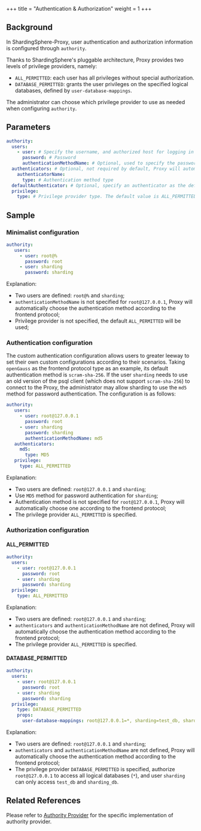 +++
title = "Authentication & Authorization"
weight = 1
+++

## Background

In ShardingSphere-Proxy, user authentication and authorization information is configured through `authority`.

Thanks to ShardingSphere's pluggable architecture, Proxy provides two levels of privilege providers, namely: 

- `ALL_PERMITTED`: each user has all privileges without special authorization.
- `DATABASE_PERMITTED`: grants the user privileges on the specified logical databases, defined by `user-database-mappings`.

The administrator can choose which privilege provider to use as needed when configuring `authority`. 

## Parameters

```yaml
authority:
  users:
    - user: # Specify the username, and authorized host for logging in to the compute node. Format: <username>@<hostname>. When the hostname is % or an empty string, it indicates that the authorized host is not limited.
      password: # Password
      authenticationMethodName: # Optional, used to specify the password authentication method for the user
  authenticators: # Optional, not required by default, Proxy will automatically choose the authentication method according to the frontend protocol type
    authenticatorName:
      type: # Authentication method type
  defaultAuthenticator: # Optional, specify an authenticator as the default password authentication method
  privilege:
    type: # Privilege provider type. The default value is ALL_PERMITTED.
```

## Sample

### Minimalist configuration

```yaml
authority:
   users:
     - user: root@%
       password: root
     - user: sharding
       password: sharding
```

Explanation:
- Two users are defined: `root@%` and `sharding`;
- `authenticationMethodName` is not specified for `root@127.0.0.1`, Proxy will automatically choose the authentication method according to the frontend protocol;
- Privilege provider is not specified, the default `ALL_PERMITTED` will be used;


### Authentication configuration

The custom authentication configuration allows users to greater leeway to set their own custom configurations according to their scenarios. 
Taking `openGauss` as the frontend protocol type as an example, its default authentication method is `scram-sha-256`.
If the user `sharding` needs to use an old version of the psql client (which does not support `scram-sha-256`) to connect to the Proxy, the administrator may allow sharding to use the `md5` method for password authentication.
The configuration is as follows:

```yaml
authority:
   users:
     - user: root@127.0.0.1
       password: root
     - user: sharding
       password: sharding
       authenticationMethodName: md5
   authenticators:
     md5:
       type: MD5
   privilege:
     type: ALL_PERMITTED
```

Explanation:
- Two users are defined: `root@127.0.0.1` and `sharding`;
- Use `MD5` method for password authentication for `sharding`;
- Authentication method is not specified for `root@127.0.0.1`, Proxy will automatically choose one according to the frontend protocol;
- The privilege provider `ALL_PERMITTED` is specified.

### Authorization configuration

#### ALL_PERMITTED

```yaml
authority:
  users:
    - user: root@127.0.0.1
      password: root
    - user: sharding
      password: sharding
  privilege:
    type: ALL_PERMITTED
```

Explanation:
- Two users are defined: `root@127.0.0.1` and `sharding`;
- `authenticators` and `authenticationMethodName` are not defined, Proxy will automatically choose the authentication method according to the frontend protocol;
- The privilege provider `ALL_PERMITTED` is specified.

#### DATABASE_PERMITTED

```yaml
authority:
  users:
    - user: root@127.0.0.1
      password: root
    - user: sharding
      password: sharding
  privilege:
    type: DATABASE_PERMITTED
    props:
      user-database-mappings: root@127.0.0.1=*, sharding=test_db, sharding=sharding_db
```

Explanation:
- Two users are defined: `root@127.0.0.1` and `sharding`;
- `authenticators` and `authenticationMethodName` are not defined, Proxy will automatically choose the authentication method according to the frontend protocol;
- The privilege provider `DATABASE_PERMITTED` is specified, authorize `root@127.0.0.1` to access all logical databases (`*`), and user `sharding` can only access `test_db` and `sharding_db`.

## Related References

Please refer to [Authority Provider](/en/dev-manual/proxy) for the specific implementation of authority provider.
